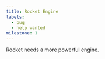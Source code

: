 ```yaml
---
title: Rocket Engine
labels:
  - bug
  - help wanted
milestone: 1
---
```

Rocket needs a more powerful engine.